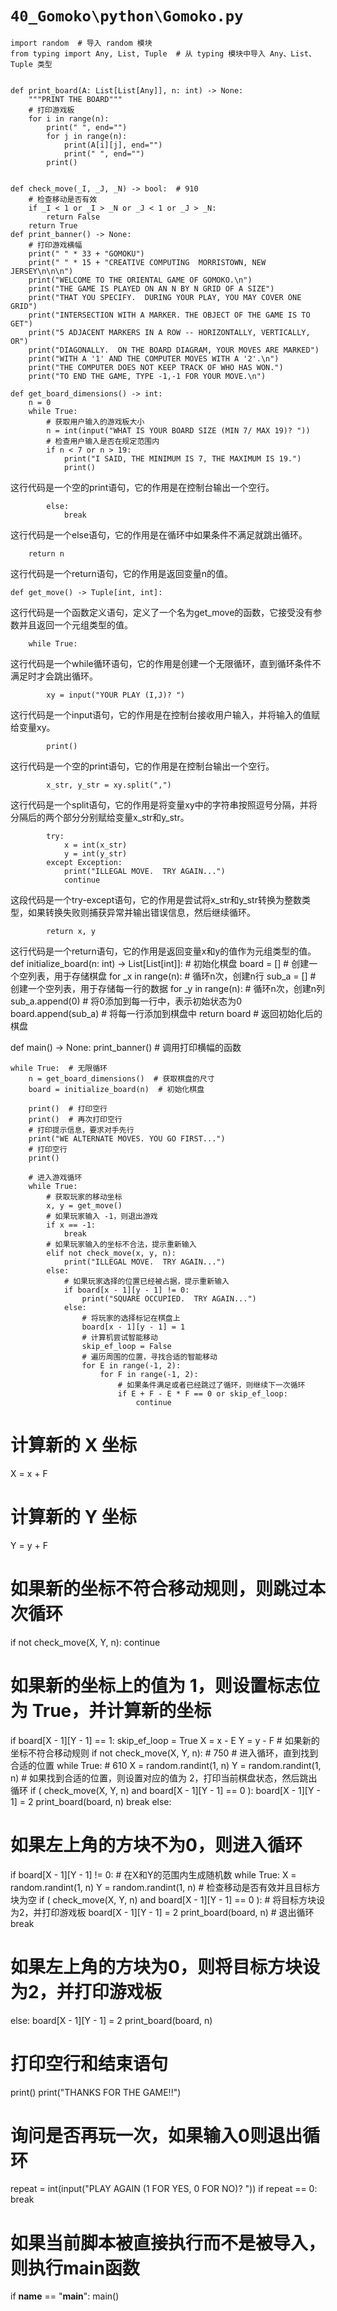 # `40_Gomoko\python\Gomoko.py`

```
import random  # 导入 random 模块
from typing import Any, List, Tuple  # 从 typing 模块中导入 Any、List、Tuple 类型


def print_board(A: List[List[Any]], n: int) -> None:
    """PRINT THE BOARD"""
    # 打印游戏板
    for i in range(n):
        print(" ", end="")
        for j in range(n):
            print(A[i][j], end="")
            print(" ", end="")
        print()


def check_move(_I, _J, _N) -> bool:  # 910
    # 检查移动是否有效
    if _I < 1 or _I > _N or _J < 1 or _J > _N:
        return False
    return True
def print_banner() -> None:
    # 打印游戏横幅
    print(" " * 33 + "GOMOKU")
    print(" " * 15 + "CREATIVE COMPUTING  MORRISTOWN, NEW JERSEY\n\n\n")
    print("WELCOME TO THE ORIENTAL GAME OF GOMOKO.\n")
    print("THE GAME IS PLAYED ON AN N BY N GRID OF A SIZE")
    print("THAT YOU SPECIFY.  DURING YOUR PLAY, YOU MAY COVER ONE GRID")
    print("INTERSECTION WITH A MARKER. THE OBJECT OF THE GAME IS TO GET")
    print("5 ADJACENT MARKERS IN A ROW -- HORIZONTALLY, VERTICALLY, OR")
    print("DIAGONALLY.  ON THE BOARD DIAGRAM, YOUR MOVES ARE MARKED")
    print("WITH A '1' AND THE COMPUTER MOVES WITH A '2'.\n")
    print("THE COMPUTER DOES NOT KEEP TRACK OF WHO HAS WON.")
    print("TO END THE GAME, TYPE -1,-1 FOR YOUR MOVE.\n")

def get_board_dimensions() -> int:
    n = 0
    while True:
        # 获取用户输入的游戏板大小
        n = int(input("WHAT IS YOUR BOARD SIZE (MIN 7/ MAX 19)? "))
        # 检查用户输入是否在规定范围内
        if n < 7 or n > 19:
            print("I SAID, THE MINIMUM IS 7, THE MAXIMUM IS 19.")
            print()
```
这行代码是一个空的print语句，它的作用是在控制台输出一个空行。

```
        else:
            break
```
这行代码是一个else语句，它的作用是在循环中如果条件不满足就跳出循环。

```
    return n
```
这行代码是一个return语句，它的作用是返回变量n的值。

```
def get_move() -> Tuple[int, int]:
```
这行代码是一个函数定义语句，定义了一个名为get_move的函数，它接受没有参数并且返回一个元组类型的值。

```
    while True:
```
这行代码是一个while循环语句，它的作用是创建一个无限循环，直到循环条件不满足时才会跳出循环。

```
        xy = input("YOUR PLAY (I,J)? ")
```
这行代码是一个input语句，它的作用是在控制台接收用户输入，并将输入的值赋给变量xy。

```
        print()
```
这行代码是一个空的print语句，它的作用是在控制台输出一个空行。

```
        x_str, y_str = xy.split(",")
```
这行代码是一个split语句，它的作用是将变量xy中的字符串按照逗号分隔，并将分隔后的两个部分分别赋给变量x_str和y_str。

```
        try:
            x = int(x_str)
            y = int(y_str)
        except Exception:
            print("ILLEGAL MOVE.  TRY AGAIN...")
            continue
```
这段代码是一个try-except语句，它的作用是尝试将x_str和y_str转换为整数类型，如果转换失败则捕获异常并输出错误信息，然后继续循环。

```
        return x, y
```
这行代码是一个return语句，它的作用是返回变量x和y的值作为元组类型的值。
def initialize_board(n: int) -> List[List[int]]:
    # 初始化棋盘
    board = []  # 创建一个空列表，用于存储棋盘
    for _x in range(n):  # 循环n次，创建n行
        sub_a = []  # 创建一个空列表，用于存储每一行的数据
        for _y in range(n):  # 循环n次，创建n列
            sub_a.append(0)  # 将0添加到每一行中，表示初始状态为0
        board.append(sub_a)  # 将每一行添加到棋盘中
    return board  # 返回初始化后的棋盘


def main() -> None:
    print_banner()  # 调用打印横幅的函数

    while True:  # 无限循环
        n = get_board_dimensions()  # 获取棋盘的尺寸
        board = initialize_board(n)  # 初始化棋盘

        print()  # 打印空行
        print()  # 再次打印空行
        # 打印提示信息，要求对手先行
        print("WE ALTERNATE MOVES. YOU GO FIRST...")
        # 打印空行
        print()

        # 进入游戏循环
        while True:
            # 获取玩家的移动坐标
            x, y = get_move()
            # 如果玩家输入 -1，则退出游戏
            if x == -1:
                break
            # 如果玩家输入的坐标不合法，提示重新输入
            elif not check_move(x, y, n):
                print("ILLEGAL MOVE.  TRY AGAIN...")
            else:
                # 如果玩家选择的位置已经被占据，提示重新输入
                if board[x - 1][y - 1] != 0:
                    print("SQUARE OCCUPIED.  TRY AGAIN...")
                else:
                    # 将玩家的选择标记在棋盘上
                    board[x - 1][y - 1] = 1
                    # 计算机尝试智能移动
                    skip_ef_loop = False
                    # 遍历周围的位置，寻找合适的智能移动
                    for E in range(-1, 2):
                        for F in range(-1, 2):
                            # 如果条件满足或者已经跳过了循环，则继续下一次循环
                            if E + F - E * F == 0 or skip_ef_loop:
                                continue
# 计算新的 X 坐标
X = x + F
# 计算新的 Y 坐标
Y = y + F
# 如果新的坐标不符合移动规则，则跳过本次循环
if not check_move(X, Y, n):
    continue
# 如果新的坐标上的值为 1，则设置标志位为 True，并计算新的坐标
if board[X - 1][Y - 1] == 1:
    skip_ef_loop = True
    X = x - E
    Y = y - F
    # 如果新的坐标不符合移动规则
    if not check_move(X, Y, n):  # 750
        # 进入循环，直到找到合适的位置
        while True:  # 610
            X = random.randint(1, n)
            Y = random.randint(1, n)
            # 如果找到合适的位置，则设置对应的值为 2，打印当前棋盘状态，然后跳出循环
            if (
                check_move(X, Y, n)
                and board[X - 1][Y - 1] == 0
            ):
                board[X - 1][Y - 1] = 2
                print_board(board, n)
                break
    else:
# 如果左上角的方块不为0，则进入循环
if board[X - 1][Y - 1] != 0:
    # 在X和Y的范围内生成随机数
    while True:
        X = random.randint(1, n)
        Y = random.randint(1, n)
        # 检查移动是否有效并且目标方块为空
        if (
            check_move(X, Y, n)
            and board[X - 1][Y - 1] == 0
        ):
            # 将目标方块设为2，并打印游戏板
            board[X - 1][Y - 1] = 2
            print_board(board, n)
            # 退出循环
            break
# 如果左上角的方块为0，则将目标方块设为2，并打印游戏板
else:
    board[X - 1][Y - 1] = 2
    print_board(board, n)

# 打印空行和结束语句
print()
print("THANKS FOR THE GAME!!")

# 询问是否再玩一次，如果输入0则退出循环
repeat = int(input("PLAY AGAIN (1 FOR YES, 0 FOR NO)? "))
if repeat == 0:
    break
# 如果当前脚本被直接执行而不是被导入，则执行main函数
if __name__ == "__main__":
    main()
```